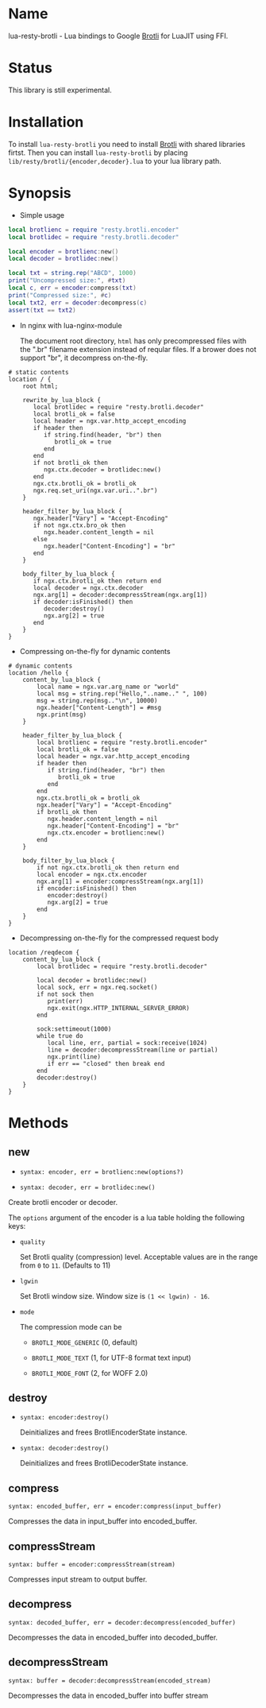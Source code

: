 Name
====
lua-resty-brotli - Lua bindings to Google
[Brotli](https://github.com/google/brotli) for LuaJIT using FFI.


Status
======
This library is still experimental.

Installation
============
To install `lua-resty-brotli` you need to install
[Brotli](https://github.com/google/brotli#build-instructions)
with shared libraries firtst.
Then you can install `lua-resty-brotli` by placing `lib/resty/brotli/{encoder,decoder}.lua` to
your lua library path.


Synopsis
========

* Simple usage
```lua
local brotlienc = require "resty.brotli.encoder"
local brotlidec = require "resty.brotli.decoder"

local encoder = brotlienc:new()
local decoder = brotlidec:new()

local txt = string.rep("ABCD", 1000)
print("Uncompressed size:", #txt)
local c, err = encoder:compress(txt)
print("Compressed size:", #c)
local txt2, err = decoder:decompress(c)
assert(txt == txt2)
```

* In nginx with lua-nginx-module

  The document root directory, `html` has only precompressed files with the ".br" filename
  extension instead of reqular files. If a brower does not support "br",
  it decompress on-the-fly.
```nginx
# static contents
location / {
    root html;
    
    rewrite_by_lua_block {
       local brotlidec = require "resty.brotli.decoder"
       local brotli_ok = false
       local header = ngx.var.http_accept_encoding
       if header then
          if string.find(header, "br") then
             brotli_ok = true
          end
       end
       if not brotli_ok then
          ngx.ctx.decoder = brotlidec:new()
       end
       ngx.ctx.brotli_ok = brotli_ok
       ngx.req.set_uri(ngx.var.uri..".br")
    }

    header_filter_by_lua_block {
       ngx.header["Vary"] = "Accept-Encoding"                
       if not ngx.ctx.bro_ok then
          ngx.header.content_length = nil
       else
          ngx.header["Content-Encoding"] = "br"
       end
    }
    
    body_filter_by_lua_block {
       if ngx.ctx.brotli_ok then return end
       local decoder = ngx.ctx.decoder
       ngx.arg[1] = decoder:decompressStream(ngx.arg[1])
       if decoder:isFinished() then
          decoder:destroy()
          ngx.arg[2] = true
       end
    }
}
```

* Compressing on-the-fly for dynamic contents
```nginx
# dynamic contents
location /hello {
    content_by_lua_block {
        local name = ngx.var.arg_name or "world"
        local msg = string.rep("Hello,"..name.." ", 100)
        msg = string.rep(msg.."\n", 10000)
        ngx.header["Content-Length"] = #msg 
        ngx.print(msg)
    }

    header_filter_by_lua_block {
        local brotlienc = require "resty.brotli.encoder"
        local brotli_ok = false
        local header = ngx.var.http_accept_encoding
        if header then
           if string.find(header, "br") then
              brotli_ok = true
           end
        end
        ngx.ctx.brotli_ok = brotli_ok
        ngx.header["Vary"] = "Accept-Encoding"
        if brotli_ok then
           ngx.header.content_length = nil
           ngx.header["Content-Encoding"] = "br"
           ngx.ctx.encoder = brotlienc:new()
        end
    }

    body_filter_by_lua_block {
        if not ngx.ctx.brotli_ok then return end                
        local encoder = ngx.ctx.encoder
        ngx.arg[1] = encoder:compressStream(ngx.arg[1])        
        if encoder:isFinished() then
           encoder:destroy()
           ngx.arg[2] = true
        end
    }
}
```

* Decompressing on-the-fly for the compressed request body
```nginx
location /reqdecom {
    content_by_lua_block {
        local brotlidec = require "resty.brotli.decoder"

        local decoder = brotlidec:new()
        local sock, err = ngx.req.socket()
        if not sock then
           print(err)
           ngx.exit(ngx.HTTP_INTERNAL_SERVER_ERROR)
        end

        sock:settimeout(1000)
        while true do
           local line, err, partial = sock:receive(1024)
           line = decoder:decompressStream(line or partial)
           ngx.print(line)
           if err == "closed" then break end
        end
        decoder:destroy()
    }
}
```

Methods
=======

new
---
* `syntax: encoder, err = brotlienc:new(options?)`

* `syntax: decoder, err = brotlidec:new()`

Create brotli encoder or decoder.

The `options` argument of the encoder is a lua table holding the following keys:

* `quality`

    Set Brotli quality (compression) level.
    Acceptable values are in the range from `0` to `11`.
    (Defaults to 11)

* `lgwin`

    Set Brotli window size. Window size is `(1 << lgwin) - 16`.

* `mode`

    The compression mode can be
    
    * `BROTLI_MODE_GENERIC` (0, default)
    
    * `BROTLI_MODE_TEXT` (1, for UTF-8 format text input)

    * `BROTLI_MODE_FONT` (2, for WOFF 2.0)


destroy
-------
* `syntax: encoder:destroy()`

    Deinitializes and frees BrotliEncoderState instance.

* `syntax: decoder:destroy()`

    Deinitializes and frees BrotliDecoderState instance.


compress
--------
`syntax: encoded_buffer, err = encoder:compress(input_buffer)`

Compresses the data in input_buffer into encoded_buffer.


compressStream
--------------
`syntax: buffer = encoder:compressStream(stream)`

Compresses input stream to output buffer.


decompress
----------
`syntax: decoded_buffer, err = decoder:decompress(encoded_buffer)`

Decompresses the data in encoded_buffer into decoded_buffer.


decompressStream
----------------
`syntax: buffer = decoder:decompressStream(encoded_stream)`

Decompresses the data in encoded_buffer into buffer stream

